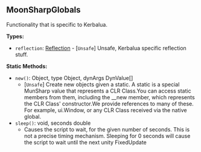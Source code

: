 ## MoonSharpGlobals

Functionality that is specific to Kerbalua.


**Types:**
- `reflection`: [Reflection](Reflection.md) - \[`Unsafe`\] Unsafe, Kerbalua specific reflection stuff.

**Static Methods:**
- `new()`: Object, type Object, dynArgs DynValue[]
  - \[`Unsafe`\] Create new objects given a static. A static is a special MunSharp value that represents a CLR Class.You can access static members from them, including the __new member, which represents the CLR Class' constructor.We provide references to many of these. For example, ui.Window, or any CLR Class received via the native global.
- `sleep()`: void, seconds double
  - Causes the script to wait, for the given number of seconds. This is not a precise timing mechanism. Sleeping for 0 seconds will cause the script to wait until the next unity FixedUpdate
